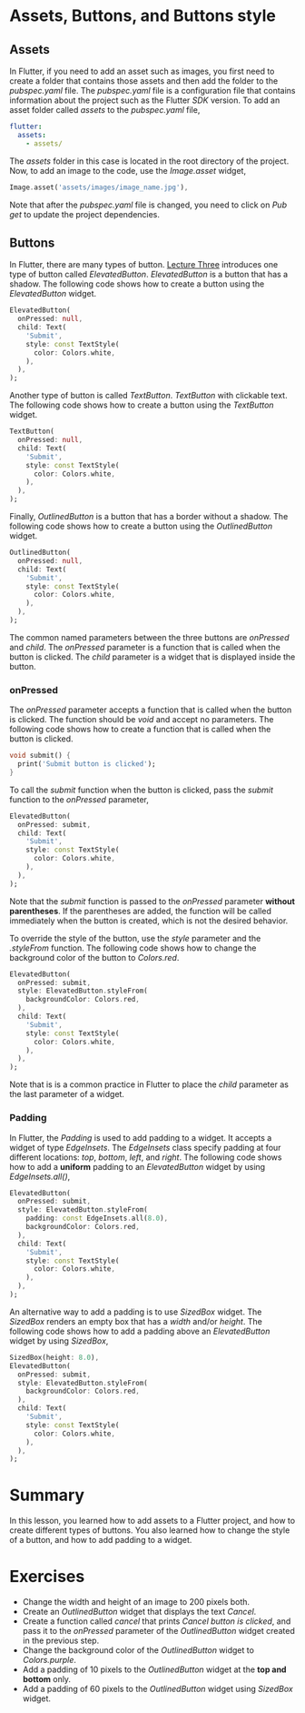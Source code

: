 # Assets, Buttons, and Buttons style
## Assets
In Flutter, if you need to add an asset such as images, you first need to create a folder that contains those assets and then add the folder to the *pubspec.yaml* file. The *pubspec.yaml* file is a configuration file that contains information about the project such as the Flutter *SDK* version. To add an asset folder called *assets* to the *pubspec.yaml* file,
```yaml
flutter:
  assets:
    - assets/
```
The *assets* folder in this case is located in the root directory of the project. Now, to add an image to the code, use the *Image.asset* widget,
```dart
Image.asset('assets/images/image_name.jpg'),
```
Note that after the *pubspec.yaml* file is changed, you need to click on *Pub get* to update the project dependencies.

## Buttons
In Flutter, there are many types of button. [Lecture Three](https://github.com/altherwy/IS4904/blob/main/Lecture%20Three/Lecture%20Three.md) introduces one type of button called *ElevatedButton*. *ElevatedButton* is a button that has a shadow. The following code shows how to create a button using the *ElevatedButton* widget.
```dart
ElevatedButton(
  onPressed: null,
  child: Text(
    'Submit',
    style: const TextStyle(
      color: Colors.white,
    ),
  ),
);
```
Another type of button is called *TextButton*. *TextButton* with clickable text. The following code shows how to create a button using the *TextButton* widget.
```dart
TextButton(
  onPressed: null,
  child: Text(
    'Submit',
    style: const TextStyle(
      color: Colors.white,
    ),
  ),
);
```
Finally, *OutlinedButton* is a button that has a border without a shadow. The following code shows how to create a button using the *OutlinedButton* widget.
```dart
OutlinedButton(
  onPressed: null,
  child: Text(
    'Submit',
    style: const TextStyle(
      color: Colors.white,
    ),
  ),
);
```
The common named parameters between the three buttons are *onPressed* and *child*. The *onPressed* parameter is a function that is called when the button is clicked. The *child* parameter is a widget that is displayed inside the button. 

### onPressed
The *onPressed* parameter accepts a function that is called when the button is clicked. The function should be *void* and accept no parameters. The following code shows how to create a function that is called when the button is clicked.
```dart
void submit() {
  print('Submit button is clicked');
}
```
To call the *submit* function when the button is clicked, pass the *submit* function to the *onPressed* parameter,
```dart
ElevatedButton(
  onPressed: submit,
  child: Text(
    'Submit',
    style: const TextStyle(
      color: Colors.white,
    ),
  ),
);
```
Note that the *submit* function is passed to the *onPressed* parameter **without parentheses**. If the parentheses are added, the function will be called immediately when the button is created, which is not the desired behavior.

To override the style of the button, use the *style* parameter and the *.styleFrom* function. The following code shows how to change the background color of the button to *Colors.red*.
```dart
ElevatedButton(
  onPressed: submit,
  style: ElevatedButton.styleFrom(
    backgroundColor: Colors.red,
  ),
  child: Text(
    'Submit',
    style: const TextStyle(
      color: Colors.white,
    ),
  ),
);
```
Note that is is a common practice in Flutter to place the *child* parameter as the last parameter of a widget.
### Padding
In Flutter, the *Padding* is used to add padding to a widget. It accepts a widget of type *EdgeInsets*. The *EdgeInsets* class specify padding at four different locations: *top*, *bottom*, *left*, and *right*. The following code shows how to add a **uniform** padding to an *ElevatedButton* widget by using *EdgeInsets.all()*,
```dart
ElevatedButton(
  onPressed: submit,
  style: ElevatedButton.styleFrom(
    padding: const EdgeInsets.all(8.0),
    backgroundColor: Colors.red,
  ),
  child: Text(
    'Submit',
    style: const TextStyle(
      color: Colors.white,
    ),
  ),
);
```
An alternative way to add a padding is to use *SizedBox* widget. The *SizedBox* renders an empty box that has a *width* and/or *height*. The following code shows how to add a padding above an *ElevatedButton* widget by using *SizedBox*,
```dart
SizedBox(height: 8.0),
ElevatedButton(
  onPressed: submit,
  style: ElevatedButton.styleFrom(
    backgroundColor: Colors.red,
  ),
  child: Text(
    'Submit',
    style: const TextStyle(
      color: Colors.white,
    ),
  ),
);
```
# Summary
In this lesson, you learned how to add assets to a Flutter project, and how to create different types of buttons. You also learned how to change the style of a button, and how to add padding to a widget.

# Exercises
- Change the width and height of an image to 200 pixels both.
- Create an *OutlinedButton* widget that displays the text *Cancel*.
- Create a function called *cancel* that prints *Cancel button is clicked*, and pass it to the *onPressed* parameter of the *OutlinedButton* widget created in the previous step.
- Change the background color of the *OutlinedButton* widget to *Colors.purple*.
- Add a padding of 10 pixels to the *OutlinedButton* widget at the **top and bottom** only.
- Add a padding of 60 pixels to the *OutlinedButton* widget using *SizedBox* widget.

